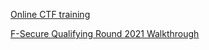 [Online CTF training](https://drive.google.com/file/d/1xqfnuKGBk_tPk6tMtt7yNXxzFQRlvGgq/view?usp=drive_web)

[F-Secure Qualifying Round 2021 Walkthrough](https://drive.google.com/file/d/108mwr7SbQ-yqPxiTCUVmVKaE58Kxa8RX/view?usp=sharing)
